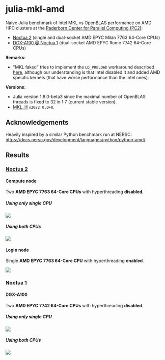 # julia-mkl-amd

Naive Julia benchmark of Intel MKL vs OpenBLAS performance on AMD HPC clusters at the [Paderborn Center for Parallel Computing (PC2)](https://pc2.uni-paderborn.de/):
* [Noctua 2](https://pc2.uni-paderborn.de/hpc-services/available-systems/noctua2) (single and dual-socket AMD EPYC Milan 7763 64-Core CPUs)
* [DGX-A100 @ Noctua 1](https://pc2.uni-paderborn.de/hpc-services/available-systems/noctua1) (dual-socket AMD EPYC Rome 7742 64-Core CPUs)

**Remarks:**
* "MKL faked" tries to implement the `LD_PRELOAD` workaround described [here](https://danieldk.eu/Posts/2020-08-31-MKL-Zen.html), although our understanding is that Intel disabled it and added AMD specific kernels (that have worse performance than the Intel ones).

**Versions:**
* Julia version 1.8.0-beta3 since the maximal number of OpenBLAS threads is fixed to 32 in 1.7 (current stable version).
* [MKL_jll](https://github.com/JuliaBinaryWrappers/MKL_jll.jl) `v2022.0.0+0`.

## Acknowledgements

Heavily inspired by a similar Python benchmark run at NERSC: https://docs.nersc.gov/development/languages/python/python-amd/.

## Results

### [Noctua 2](https://pc2.uni-paderborn.de/hpc-services/available-systems/noctua2)

#### Compute node

Two **AMD EPYC 7763 64-Core CPUs** with hyperthreading **disabled**.

##### Using only single CPU

<img src="https://github.com/carstenbauer/julia-mkl-amd/raw/master/n2cn-singleCPU/figure.png">

##### Using both CPUs

<img src="https://github.com/carstenbauer/julia-mkl-amd/raw/master/n2cn/figure.png">

#### Login node

Single **AMD EPYC 7763 64-Core CPU** with hyperthreading **enabled**.

<img src="https://github.com/carstenbauer/julia-mkl-amd/raw/master/n2login3/figure.png">

### [Noctua 1](https://pc2.uni-paderborn.de/hpc-services/available-systems/noctua1)

#### DGX-A100

Two **AMD EPYC 7742 64-Core CPUs** with hyperthreading **disabled**.

##### Using only single CPU

<img src="https://github.com/carstenbauer/julia-mkl-amd/raw/master/dgx-a100-singleCPU/figure.png">

##### Using both CPUs

<img src="https://github.com/carstenbauer/julia-mkl-amd/raw/master/dgx-a100/figure.png">
